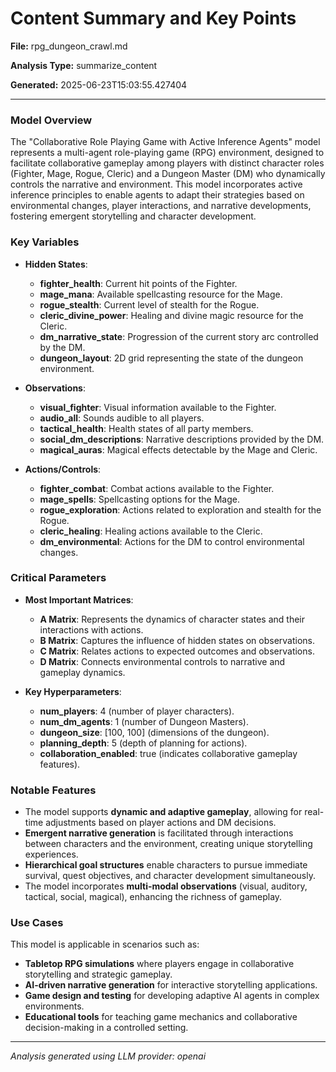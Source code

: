 # Content Summary and Key Points

**File:** rpg_dungeon_crawl.md

**Analysis Type:** summarize_content

**Generated:** 2025-06-23T15:03:55.427404

---

### Model Overview
The "Collaborative Role Playing Game with Active Inference Agents" model represents a multi-agent role-playing game (RPG) environment, designed to facilitate collaborative gameplay among players with distinct character roles (Fighter, Mage, Rogue, Cleric) and a Dungeon Master (DM) who dynamically controls the narrative and environment. This model incorporates active inference principles to enable agents to adapt their strategies based on environmental changes, player interactions, and narrative developments, fostering emergent storytelling and character development.

### Key Variables
- **Hidden States**:
  - **fighter_health**: Current hit points of the Fighter.
  - **mage_mana**: Available spellcasting resource for the Mage.
  - **rogue_stealth**: Current level of stealth for the Rogue.
  - **cleric_divine_power**: Healing and divine magic resource for the Cleric.
  - **dm_narrative_state**: Progression of the current story arc controlled by the DM.
  - **dungeon_layout**: 2D grid representing the state of the dungeon environment.

- **Observations**:
  - **visual_fighter**: Visual information available to the Fighter.
  - **audio_all**: Sounds audible to all players.
  - **tactical_health**: Health states of all party members.
  - **social_dm_descriptions**: Narrative descriptions provided by the DM.
  - **magical_auras**: Magical effects detectable by the Mage and Cleric.

- **Actions/Controls**:
  - **fighter_combat**: Combat actions available to the Fighter.
  - **mage_spells**: Spellcasting options for the Mage.
  - **rogue_exploration**: Actions related to exploration and stealth for the Rogue.
  - **cleric_healing**: Healing actions available to the Cleric.
  - **dm_environmental**: Actions for the DM to control environmental changes.

### Critical Parameters
- **Most Important Matrices**:
  - **A Matrix**: Represents the dynamics of character states and their interactions with actions.
  - **B Matrix**: Captures the influence of hidden states on observations.
  - **C Matrix**: Relates actions to expected outcomes and observations.
  - **D Matrix**: Connects environmental controls to narrative and gameplay dynamics.

- **Key Hyperparameters**:
  - **num_players**: 4 (number of player characters).
  - **num_dm_agents**: 1 (number of Dungeon Masters).
  - **dungeon_size**: [100, 100] (dimensions of the dungeon).
  - **planning_depth**: 5 (depth of planning for actions).
  - **collaboration_enabled**: true (indicates collaborative gameplay features).

### Notable Features
- The model supports **dynamic and adaptive gameplay**, allowing for real-time adjustments based on player actions and DM decisions.
- **Emergent narrative generation** is facilitated through interactions between characters and the environment, creating unique storytelling experiences.
- **Hierarchical goal structures** enable characters to pursue immediate survival, quest objectives, and character development simultaneously.
- The model incorporates **multi-modal observations** (visual, auditory, tactical, social, magical), enhancing the richness of gameplay.

### Use Cases
This model is applicable in scenarios such as:
- **Tabletop RPG simulations** where players engage in collaborative storytelling and strategic gameplay.
- **AI-driven narrative generation** for interactive storytelling applications.
- **Game design and testing** for developing adaptive AI agents in complex environments.
- **Educational tools** for teaching game mechanics and collaborative decision-making in a controlled setting.

---

*Analysis generated using LLM provider: openai*
